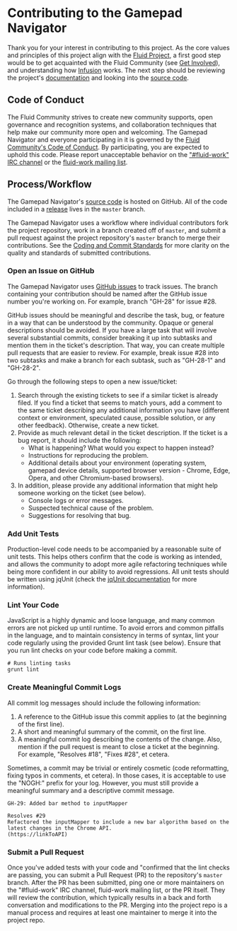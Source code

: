 <!--
Copyright (c) 2020 The Gamepad Navigator Authors
See the AUTHORS.md file at the top-level directory of this distribution and at
https://github.com/fluid-lab/gamepad-navigator/raw/master/AUTHORS.md.

Licensed under the BSD 3-Clause License. You may not use this file except in
compliance with this License.

You may obtain a copy of the BSD 3-Clause License at
https://github.com/fluid-lab/gamepad-navigator/blob/master/LICENSE
-->

# Contributing to the Gamepad Navigator

Thank you for your interest in contributing to this project. As the core values and principles of this project align
with the [Fluid Project](https://wiki.fluidproject.org/pages/viewpage.action?pageId=3900010), a first good step would
be to get acquainted with the Fluid Community (see [Get Involved](https://tinyurl.com/yxgwccdr)), and understanding how
[Infusion](http://docs.fluidproject.org/infusion/) works. The next step should be reviewing the project's
[documentation](docs) and looking into the [source code](src).

## Code of Conduct

The Fluid Community strives to create new community supports, open governance and recognition systems, and
collaboration techniques that help make our community more open and welcoming. The Gamepad Navigator and everyone
participating in it is governed by the [Fluid Community's Code of Conduct](https://tinyurl.com/y5q4c6qy). By
participating, you are expected to uphold this code. Please report unacceptable behavior on the ["#fluid-work" IRC
channel](https://tinyurl.com/y53ue7d8) or the [fluid-work mailing list](https://tinyurl.com/y4tpf9ty).

## Process/Workflow

The Gamepad Navigator's [source code](src) is hosted on GitHub. All of the code included in a
[release](https://github.com/fluid-lab/gamepad-navigator/releases) lives in the `master` branch.

The Gamepad Navigator uses a workflow where individual contributors fork the project repository, work in a branch
created off of `master`, and submit a pull request against the project repository's `master` branch to merge their
contributions. See the
[Coding and Commit Standards](https://wiki.fluidproject.org/display/fluid/Coding+and+Commit+Standards) for more clarity
on the quality and standards of submitted contributions.

### Open an Issue on GitHub

The Gamepad Navigator uses [GitHub issues](https://github.com/fluid-lab/gamepad-navigator/issues) to track issues. The
branch containing your contribution should be named after the GitHub issue number you're working on. For example,
branch "GH-28" for issue #28.

GitHub issues should be meaningful and describe the task, bug, or feature in a way that can be understood by the
community. Opaque or general descriptions should be avoided. If you have a large task that will involve several
substantial commits, consider breaking it up into subtasks and mention them in the ticket's description. That way, you
can create multiple pull requests that are easier to review. For example, break issue #28 into two subtasks and make
a branch for each subtask, such as "GH-28-1" and "GH-28-2".

<!-- TODO: Add an issue and pull request template on GitHub -->
Go through the following steps to open a new issue/ticket:

1. Search through the existing tickets to see if a similar ticket is already filed. If you find a ticket that seems to
   match yours, add a comment to the same ticket describing any additional information you have (different context or
   environment, speculated cause, possible solution, or any other feedback). Otherwise, create a new ticket.
2. Provide as much relevant detail in the ticket description. If the ticket is a bug report, it should include the
   following:
   - What is happening? What would you expect to happen instead?
   - Instructions for reproducing the problem.
   - Additional details about your environment (operating system, gamepad device details, supported browser version -
     Chrome, Edge, Opera, and other Chromium-based browsers).
3. In addition, please provide any additional information that might help someone working on the ticket (see below).
   - Console logs or error messages.
   - Suspected technical cause of the problem.
   - Suggestions for resolving that bug.

### Add Unit Tests

Production-level code needs to be accompanied by a reasonable suite of unit tests. This helps others confirm that the
code is working as intended, and allows the community to adopt more agile refactoring techniques while being more
confident in our ability to avoid regressions. All unit tests should be written using jqUnit (check the
[jqUnit documentation](https://docs.fluidproject.org/infusion/development/jqUnit.html) for more information).

### Lint Your Code

JavaScript is a highly dynamic and loose language, and many common errors are not picked up until runtime. To avoid
errors and common pitfalls in the language, and to maintain consistency in terms of syntax, lint your code regularly
using the provided Grunt lint task (see below). Ensure that you run lint checks on your code before making a commit.

``` snippet
# Runs linting tasks
grunt lint
```

### Create Meaningful Commit Logs

All commit log messages should include the following information:

1. A reference to the GitHub issue this commit applies to (at the beginning of the first line).
2. A short and meaningful summary of the commit, on the first line.
3. A meaningful commit log describing the contents of the change. Also, mention if the pull request is meant to close a
   ticket at the beginning. For example, "Resolves #18", "Fixes #28", et cetera.

Sometimes, a commit may be trivial or entirely cosmetic (code reformatting, fixing typos in comments, et cetera).
In those cases, it is acceptable to use the "NOGH:" prefix for your log. However, you must still provide a meaningful
summary and a descriptive commit message.

``` snippet
GH-29: Added bar method to inputMapper

Resolves #29
Refactored the inputMapper to include a new bar algorithm based on the latest changes in the Chrome API.
(https://linkToAPI)
```

### Submit a Pull Request

Once you've added tests with your code and "confirmed that the lint checks are passing, you can submit a Pull Request
(PR) to the repository's `master` branch. After the PR has been submitted, ping one or more maintainers on the
"#fluid-work" IRC channel, fluid-work mailing list, or the PR itself. They will review the contribution, which
typically results in a back and forth conversation and modifications to the PR. Merging into the project repo is a
manual process and requires at least one maintainer to merge it into the project repo.
